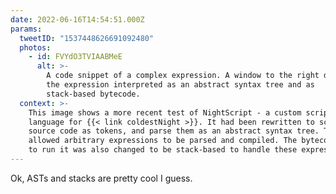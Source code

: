 ```yaml
---
date: 2022-06-16T14:54:51.000Z
params:
  tweetID: "1537448626691092480"
  photos:
    - id: FVYdO3TVIAABMeE
      alt: >-
        A code snippet of a complex expression. A window to the right displays
        the expression interpreted as an abstract syntax tree and as
        stack-based bytecode.
  context: >-
    This image shows a more recent test of NightScript - a custom scripting
    language for {{< link coldestNight >}}. It had been rewritten to scan the
    source code as tokens, and parse them as an abstract syntax tree. This
    allowed arbitrary expressions to be parsed and compiled. The bytecode used
    to run it was also changed to be stack-based to handle these expressions.
---
```


Ok, ASTs and stacks are pretty cool I guess.
